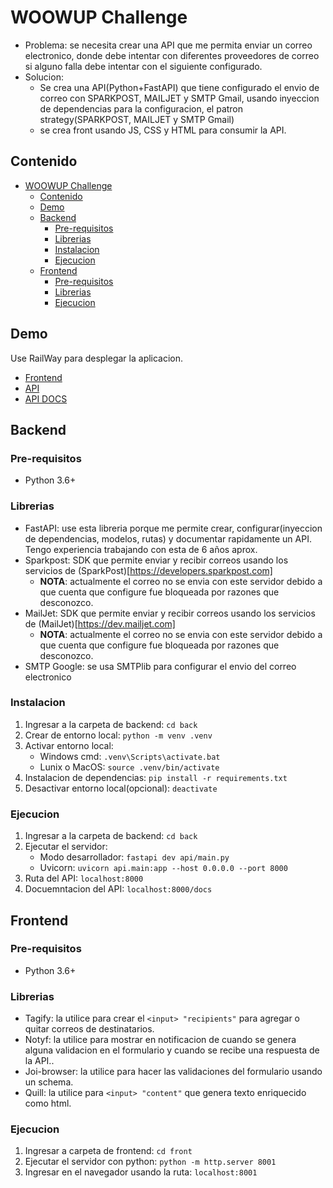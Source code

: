 # WOOWUP Challenge

- Problema: se necesita crear una API que me permita enviar un correo electronico, donde debe intentar con diferentes proveedores de correo si alguno falla debe intentar con el siguiente configurado.
- Solucion: 
  - Se crea una API(Python+FastAPI) que tiene configurado el envio de correo con SPARKPOST, MAILJET y SMTP Gmail, usando inyeccion de dependencias para la configuracion, el patron strategy(SPARKPOST, MAILJET y SMTP Gmail)
  - se crea front usando JS, CSS y HTML para consumir la API.

## Contenido

- [WOOWUP Challenge](#woowup-challenge)
  - [Contenido](#contenido)
  - [Demo](#demo)
  - [Backend](#backend)
    - [Pre-requisitos](#pre-requisitos)
    - [Librerias](#librerias)
    - [Instalacion](#instalacion)
    - [Ejecucion](#ejecucion)
  - [Frontend](#frontend)
    - [Pre-requisitos](#pre-requisitos-1)
    - [Librerias](#librerias-1)
    - [Ejecucion](#ejecucion-1)

## Demo

Use RailWay para desplegar la aplicacion.

- [Frontend](https://gregarious-solace-production.up.railway.app) 
- [API](https://woowup-challenge-production.up.railway.app)
- [API DOCS](https://woowup-challenge-production.up.railway.app/docs)

## Backend

### Pre-requisitos

- Python 3.6+

### Librerias

- FastAPI: use esta libreria porque me permite crear, configurar(inyeccion de dependencias, modelos, rutas) y documentar rapidamente un API. Tengo experiencia trabajando con esta de 6 años aprox.
- Sparkpost: SDK que permite enviar y recibir correos usando  los servicios de (SparkPost)[https://developers.sparkpost.com]
  - **NOTA**: actualmente el correo no se envia con este servidor debido a que cuenta que configure fue bloqueada por razones que desconozco.
- MailJet: SDK que permite enviar y recibir correos usando  los servicios de (MailJet)[https://dev.mailjet.com] 
  - **NOTA**: actualmente el correo no se envia con este servidor debido a que cuenta que configure fue bloqueada por razones que desconozco.
- SMTP Google: se usa SMTPlib para configurar el envio del correo electronico  

### Instalacion

1. Ingresar a la carpeta de backend: `cd back` 
2. Crear de entorno local: `python -m venv .venv`
3. Activar entorno local:
   - Windows cmd: `.venv\Scripts\activate.bat` 
   - Lunix o MacOS: `source .venv/bin/activate`
4. Instalacion de dependencias: `pip install -r requirements.txt`
5. Desactivar entorno local(opcional): `deactivate`

### Ejecucion

1. Ingresar a la carpeta de backend: `cd back` 
2. Ejecutar el servidor:
   - Modo desarrollador: `fastapi dev api/main.py`
   - Uvicorn: `uvicorn api.main:app --host 0.0.0.0 --port 8000`
3. Ruta del API: `localhost:8000`
4. Docuemntacion del API: `localhost:8000/docs`

## Frontend

### Pre-requisitos

- Python 3.6+

### Librerias

- Tagify: la utilice para crear el `<input> "recipients"` para agregar o quitar correos de destinatarios.
- Notyf: la utilice para mostrar en notificacion de cuando se genera alguna validacion en el formulario y cuando se recibe una respuesta de la API..
- Joi-browser: la utilice para hacer las validaciones del formulario usando un schema.
- Quill: la utilice para `<input> "content"` que genera texto enriquecido como html.

### Ejecucion

1. Ingresar a carpeta de frontend: `cd front`
2. Ejecutar el servidor con python: `python -m http.server 8001`
3. Ingresar en el navegador usando la ruta: `localhost:8001`

